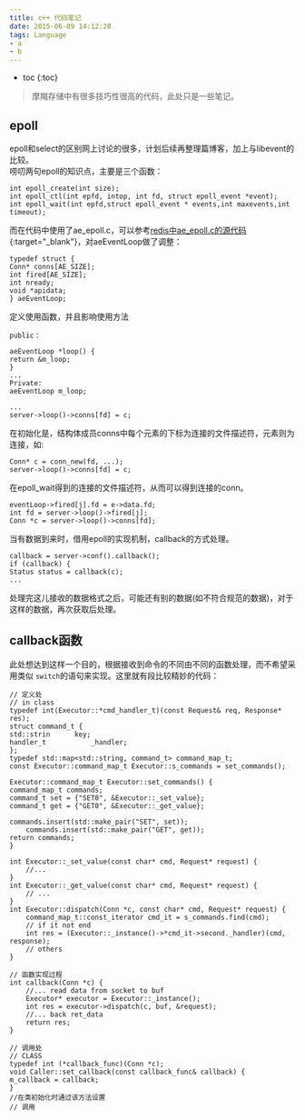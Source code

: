 ```yaml
---
title: c++ 代码笔记
date: 2015-06-09 14:12:28
tags: Language
- a
- b
---
```


* toc 
{:toc}

>摩羯存储中有很多技巧性很高的代码，此处只是一些笔记。

## epoll
epoll和select的区别网上讨论的很多，计划后续再整理篇博客，加上与libevent的比较。  
唠叨两句epoll的知识点，主要是三个函数：

    int epoll_create(int size);
    int epoll_ctl(int epfd, intop, int fd, struct epoll_event *event);
    int epoll_wait(int epfd,struct epoll_event * events,int maxevents,int timeout);
    
而在代码中使用了ae_epoll.c，可以参考[redis中ae_epoll.c的源代码](http://www.cnblogs.com/liuhao/archive/2012/05/16/2505491.html){:target="_blank"}，对aeEventLoop做了调整：

    typedef struct {
    Conn* conns[AE_SIZE];
    int fired[AE_SIZE];
    int nready;
    void *apidata;
    } aeEventLoop;

定义使用函数，并且影响使用方法

    public：
    
    aeEventLoop *loop() {
    return &m_loop;
    }
    ...
    Private:
    aeEventLoop m_loop;
    
    ...
    server->loop()->conns[fd] = c;

在初始化是，结构体成员conns中每个元素的下标为连接的文件描述符，元素则为连接，如:

    Conn* c = conn_new(fd, ...);
    server->loop()->conns[fd] = c;
    
在epoll_wait得到的连接的文件描述符，从而可以得到连接的conn。

    eventLoop->fired[j].fd = e->data.fd;
    int fd = server->loop()->fired[j];
    Conn *c = server->loop()->conns[fd];

当有数据到来时，借用epoll的实现机制，callback的方式处理。
    
    callback = server->conf().callback();
    if (callback) {                              
    Status status = callback(c);
    ...
    
处理完这儿接收的数据格式之后，可能还有别的数据(如不符合规范的数据)，对于这样的数据，再次获取后处理。

## callback函数

此处想达到这样一个目的，根据接收到命令的不同由不同的函数处理，而不希望采用类似 `switch`的语句来实现。这里就有段比较精妙的代码：

    // 定义处
    // in class
    typedef int(Executor::*cmd_handler_t)(const Request& req, Response* res);
    struct command_t {                          
    std::strin      key;      
    handler_t           _handler; 
    };
    typedef std::map<std::string, command_t> command_map_t;
    const Executor::command_map_t Executor::s_commands = set_commands();
  
    Executor::command_map_t Executor::set_commands() {
    command_map_t commands;
    command_t set = {"SET0", &Executor::_set_value};
    command_t get = {"GET0", &Executor::_get_value};
    
    commands.insert(std::make_pair("SET", set));
        commands.insert(std::make_pair("GET", get));
    return commands;
    }
    
    int Executor::_set_value(const char* cmd, Request* request) {
        //...
    }
    int Executor::_get_value(const char* cmd, Request* request) {
        // ... 
    }
    int Executor::dispatch(Conn *c, const char* cmd, Request* request) {
        command_map_t::const_iterator cmd_it = s_commands.find(cmd);
        // if it not end
        int res = (Executor::_instance()->*cmd_it->second._handler)(cmd, response);
        // others
    }
    
    // 函数实现过程
    int callback(Conn *c) {
        //... read data from socket to buf
        Executor* executor = Executor::_instance();
        int res = executor->dispatch(c, buf, &request);
        //... back ret_data
        return res;
    }
    
    // 调用处
    // CLASS
    typedef int (*callback_func)(Conn *c);
    void Caller::set_callback(const callback_func& callback) {
    m_callback = callback;
    }
    //在类初始化时通过该方法设置
    // 调用  



    
